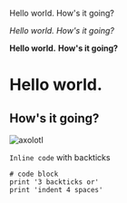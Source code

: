 Hello world.
How's it going?

*Hello world.*
*How's it going?*


**Hello world.**
**How's it going?**

# Hello world.
## How's it going?
![axolotl](https://user-images.githubusercontent.com/103288241/162536711-235bb037-1ad5-4472-ae8b-f1364d4df523.jpg)

`Inline code` with backticks
```
# code block
print '3 backticks or'
print 'indent 4 spaces'
```
